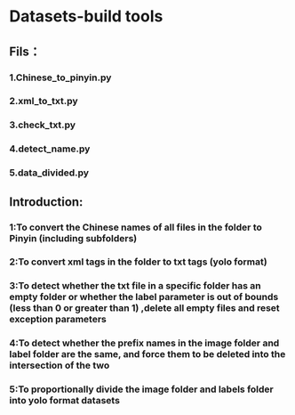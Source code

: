 # Datasets-build tools
## Fils：
### 1.Chinese_to_pinyin.py
### 2.xml_to_txt.py
### 3.check_txt.py
### 4.detect_name.py
### 5.data_divided.py
## Introduction:
### 1:To convert the Chinese names of all files in the folder to Pinyin (including subfolders)
### 2:To convert xml tags in the folder to txt tags (yolo format)
### 3:To detect whether the txt file in a specific folder has an empty folder or whether the label parameter is out of bounds (less than 0 or greater than 1) ,delete all empty files and reset exception parameters
### 4:To detect whether the prefix names in the image folder and label folder are the same, and force them to be deleted into the intersection of the two
### 5:To proportionally divide the image folder and labels folder into yolo format datasets
